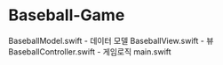 # Baseball-Game

BaseballModel.swift - 데이터 모델
BaseballView.swift - 뷰
BaseballController.swift - 게임로직
main.swift

